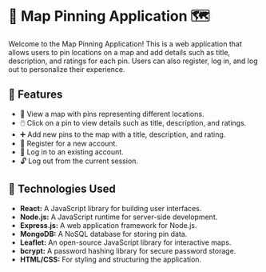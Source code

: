 # 📍 Map Pinning Application 🗺️

Welcome to the Map Pinning Application! This is a web application that allows users to pin locations on a map and add details such as title, description, and ratings for each pin. Users can also register, log in, and log out to personalize their experience.

## 🚀 Features

- 📌 View a map with pins representing different locations.
- 🖱️ Click on a pin to view details such as title, description, and ratings.
- ➕ Add new pins to the map with a title, description, and rating.
- 📝 Register for a new account.
- 🔐 Log in to an existing account.
- 🔓 Log out from the current session.

## 🔧 Technologies Used

- **React:** A JavaScript library for building user interfaces.
- **Node.js:** A JavaScript runtime for server-side development.
- **Express.js:** A web application framework for Node.js.
- **MongoDB:** A NoSQL database for storing pin data.
- **Leaflet:** An open-source JavaScript library for interactive maps.
- **bcrypt:** A password hashing library for secure password storage.
- **HTML/CSS:** For styling and structuring the application.

